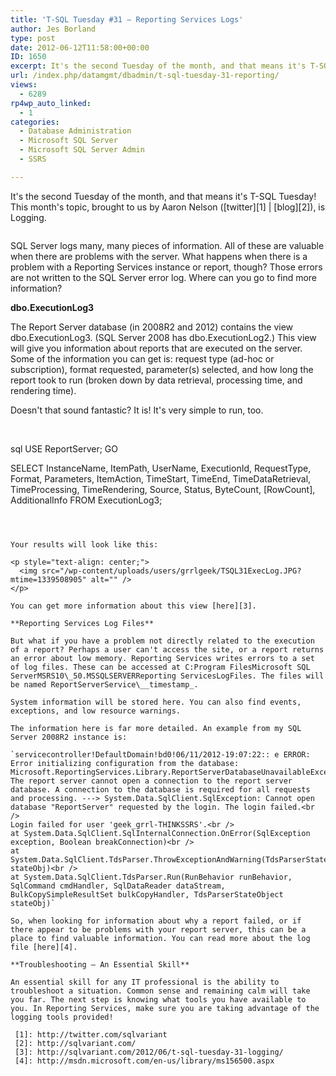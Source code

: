 ```yaml
---
title: 'T-SQL Tuesday #31 – Reporting Services Logs'
author: Jes Borland
type: post
date: 2012-06-12T11:58:00+00:00
ID: 1650
excerpt: It's the second Tuesday of the month, and that means it's T-SQL Tuesday! This month's topic, brought to us by Aaron Nelson (twitter | blog), is Logging.
url: /index.php/datamgmt/dbadmin/t-sql-tuesday-31-reporting/
views:
  - 6289
rp4wp_auto_linked:
  - 1
categories:
  - Database Administration
  - Microsoft SQL Server
  - Microsoft SQL Server Admin
  - SSRS

---
```

It's the second Tuesday of the month, and that means it's T-SQL Tuesday! This month's topic, brought to us by Aaron Nelson ([twitter][1] | [blog][2]), is Logging.

<p style="text-align: center;">
  <a href="http://sqlvariant.com/2012/06/t-sql-tuesday-31-logging/"><img src="http://sqlblog.com/blogs/argenis_fernandez/TSQL2sDay150x150_thumb_2AA4EA0F.jpg" alt="" /></a>
</p>

SQL Server logs many, many pieces of information. All of these are valuable when there are problems with the server. What happens when there is a problem with a Reporting Services instance or report, though? Those errors are not written to the SQL Server error log. Where can you go to find more information?

**dbo.ExecutionLog3** 

The Report Server database (in 2008R2 and 2012) contains the view dbo.ExecutionLog3. (SQL Server 2008 has dbo.ExecutionLog2.) This view will give you information about reports that are executed on the server. Some of the information you can get is: request type (ad-hoc or subscription), format requested, parameter(s) selected, and how long the report took to run (broken down by data retrieval, processing time, and rendering time).

Doesn't that sound fantastic? It is! It's very simple to run, too.

 

sql
USE ReportServer;
GO

SELECT InstanceName, ItemPath, UserName, ExecutionId, RequestType, Format, Parameters, ItemAction, TimeStart, TimeEnd, TimeDataRetrieval, TimeProcessing, TimeRendering, Source, Status, ByteCount, [RowCount], AdditionalInfo
FROM ExecutionLog3;
```

 

Your results will look like this:

<p style="text-align: center;">
  <img src="/wp-content/uploads/users/grrlgeek/TSQL31ExecLog.JPG?mtime=1339508905" alt="" />
</p>

You can get more information about this view [here][3].

**Reporting Services Log Files** 

But what if you have a problem not directly related to the execution of a report? Perhaps a user can't access the site, or a report returns an error about low memory. Reporting Services writes errors to a set of log files. These can be accessed at C:Program FilesMicrosoft SQL ServerMSRS10\_50.MSSQLSERVERReporting ServicesLogFiles. The files will be named ReportServerService\__timestamp_.

System information will be stored here. You can also find events, exceptions, and low resource warnings.

The information here is far more detailed. An example from my SQL Server 2008R2 instance is:

`servicecontroller!DefaultDomain!bd0!06/11/2012-19:07:22:: e ERROR: Error initializing configuration from the database: Microsoft.ReportingServices.Library.ReportServerDatabaseUnavailableException: The report server cannot open a connection to the report server database. A connection to the database is required for all requests and processing. ---> System.Data.SqlClient.SqlException: Cannot open database "ReportServer" requested by the login. The login failed.<br />
Login failed for user 'geek_grrl-THINKSSRS'.<br />
at System.Data.SqlClient.SqlInternalConnection.OnError(SqlException exception, Boolean breakConnection)<br />
at System.Data.SqlClient.TdsParser.ThrowExceptionAndWarning(TdsParserStateObject stateObj)<br />
at System.Data.SqlClient.TdsParser.Run(RunBehavior runBehavior, SqlCommand cmdHandler, SqlDataReader dataStream, BulkCopySimpleResultSet bulkCopyHandler, TdsParserStateObject stateObj)`

So, when looking for information about why a report failed, or if there appear to be problems with your report server, this can be a place to find valuable information. You can read more about the log file [here][4].

**Troubleshooting – An Essential Skill** 

An essential skill for any IT professional is the ability to troubleshoot a situation. Common sense and remaining calm will take you far. The next step is knowing what tools you have available to you. In Reporting Services, make sure you are taking advantage of the logging tools provided!

 [1]: http://twitter.com/sqlvariant
 [2]: http://sqlvariant.com/
 [3]: http://sqlvariant.com/2012/06/t-sql-tuesday-31-logging/
 [4]: http://msdn.microsoft.com/en-us/library/ms156500.aspx